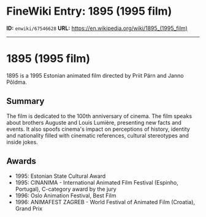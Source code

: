 # FineWiki Entry: 1895 (1995 film)

**ID:** `enwiki/67546628`
**URL:** <https://en.wikipedia.org/wiki/1895_(1995_film)>

--- 

# 1895 (1995 film)
1895 is a 1995 Estonian animated film directed by Priit Pärn and Janno Põldma.

## Summary
The film is dedicated to the 100th anniversary of cinema. The film speaks about brothers Auguste and Louis Lumière, presenting new facts and events. It also spoofs cinema's impact on perceptions of history, identity and nationality filled with cinematic references, cultural stereotypes and inside jokes.

## Awards
- 1995: Estonian State Cultural Award
- 1995: CINANIMA - International Animated Film Festival (Espinho, Portugal), C-category award by the jury
- 1996: Oslo Animation Festival, Best Film
- 1996: ANIMAFEST ZAGREB - World Festival of Animated Film (Croatia), Grand Prix

